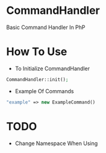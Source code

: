# CommandHandler
Basic Command Handler In PhP

# How To Use 
 
 * To Initialize CommandHandler
 ```php
 CommandHandler::init();
 ```
* Example Of Commands
```php
"example" => new ExampleCommand()
```

# TODO 

* Change Namespace When Using
